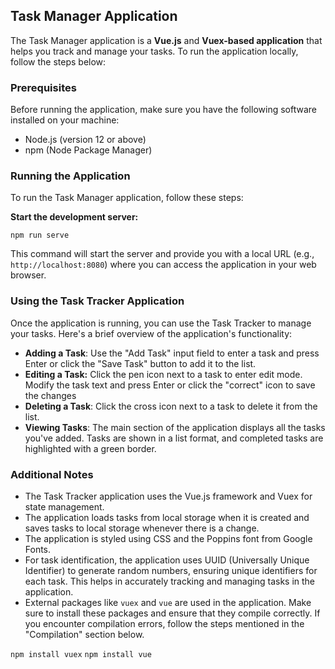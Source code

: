 ## Task Manager Application

The Task Manager application is a **Vue.js** and **Vuex-based application** that helps you track and manage your tasks. To run the application locally, follow the steps below:

### Prerequisites

Before running the application, make sure you have the following software installed on your machine:

- Node.js (version 12 or above)
- npm (Node Package Manager)

### Running the Application

To run the Task Manager application, follow these steps:

**Start the development server:**

`npm run serve`

This command will start the server and provide you with a local URL (e.g., `http://localhost:8080`) where you can access the application in your web browser.

### Using the Task Tracker Application

Once the application is running, you can use the Task Tracker to manage your tasks. Here's a brief overview of the application's functionality:

- **Adding a Task**: Use the "Add Task" input field to enter a task and press Enter or click the "Save Task" button to add it to the list.
- **Editing a Task:** Click the pen icon next to a task to enter edit mode. Modify the task text and press Enter or click the "correct" icon to save the changes
- **Deleting a Task**: Click the cross icon next to a task to delete it from the list.
- **Viewing Tasks**: The main section of the application displays all the tasks you've added. Tasks are shown in a list format, and completed tasks are highlighted with a green border.

### Additional Notes

- The Task Tracker application uses the Vue.js framework and Vuex for state management.
- The application loads tasks from local storage when it is created and saves tasks to local storage whenever there is a change.
- The application is styled using CSS and the Poppins font from Google Fonts.
- For task identification, the application uses UUID (Universally Unique Identifier) to generate random numbers, ensuring unique identifiers for each task. This helps in accurately tracking and managing tasks in the application.
- External packages like `vuex` and `vue` are used in the application. Make sure to install these packages and ensure that they compile correctly. If you encounter compilation errors, follow the steps mentioned in the "Compilation" section below.

`npm install vuex`
`npm install vue`
